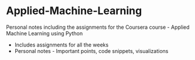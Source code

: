 # Applied-Machine-Learning
Personal notes including the assignments for the Coursera course - Applied Machine Learning using Python 
* Includes assignments for all the weeks
* Personal notes - Important points, code snippets, visualizations 
